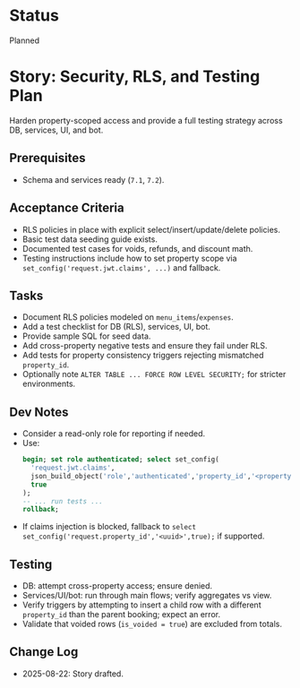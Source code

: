 # Status
Planned

# Story: Security, RLS, and Testing Plan
Harden property-scoped access and provide a full testing strategy across DB, services, UI, and bot.

## Prerequisites
- Schema and services ready (`7.1`, `7.2`).

## Acceptance Criteria
- RLS policies in place with explicit select/insert/update/delete policies.
- Basic test data seeding guide exists.
- Documented test cases for voids, refunds, and discount math.
 - Testing instructions include how to set property scope via `set_config('request.jwt.claims', ...)` and fallback.

## Tasks
- Document RLS policies modeled on `menu_items`/`expenses`.
- Add a test checklist for DB (RLS), services, UI, bot.
- Provide sample SQL for seed data.
 - Add cross-property negative tests and ensure they fail under RLS.
 - Add tests for property consistency triggers rejecting mismatched `property_id`.
 - Optionally note `ALTER TABLE ... FORCE ROW LEVEL SECURITY;` for stricter environments.

## Dev Notes
- Consider a read-only role for reporting if needed.
 - Use:
   ```sql
   begin; set role authenticated; select set_config(
     'request.jwt.claims',
     json_build_object('role','authenticated','property_id','<property-uuid>')::text,
     true
   );
   -- ... run tests ...
   rollback;
   ```
 - If claims injection is blocked, fallback to `select set_config('request.property_id','<uuid>',true);` if supported.

## Testing
- DB: attempt cross-property access; ensure denied.
- Services/UI/bot: run through main flows; verify aggregates vs view.
 - Verify triggers by attempting to insert a child row with a different `property_id` than the parent booking; expect an error.
 - Validate that voided rows (`is_voided = true`) are excluded from totals.

## Change Log
- 2025-08-22: Story drafted.
